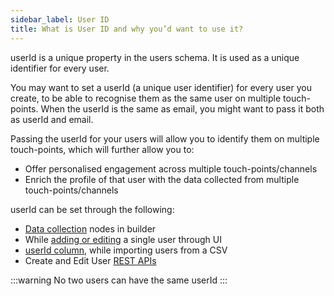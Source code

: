 ```yaml
---
sidebar_label: User ID
title: What is User ID and why you’d want to use it?
---
```


userId is a unique property in the users schema. It is used as a unique identifier for every user.

You may want to set a userId (a unique user identifier) for every user you create, to be able to recognise them as the same user on multiple touch-points. When the userId is the same as email, you might want to pass it both as userId and email. 

Passing the userId for your users will allow you to identify them on multiple touch-points, which will further allow you to:

- Offer personalised engagement across multiple touch-points/channels
- Enrich the profile of that user with the data collected from multiple touch-points/channels

userId can be set through the following:

- [Data collection](https://docs.yellow.ai/docs/platform_concepts/engagement/outbound/cdp/enriching_user_profiles/builder_capture_data/#using-builder-to-create--update-user-records-in-users-table) nodes in builder
- While [adding or editing](../user_data_segments/manage_user_data#add--edit-users) a single user through UI
- [userId column](./create_audience_group_csv#using-the-userid-column-to-identify-users), while importing users from a CSV
- Create and Edit User [REST APIs](./send_user_data_event_rest_api)

:::warning
No two users can have the same userId
:::